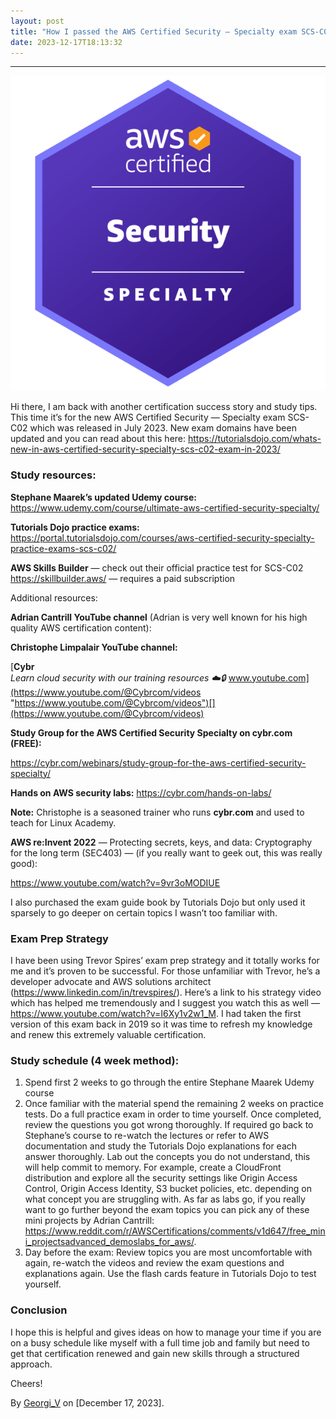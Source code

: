 ```yaml
---
layout: post
title: "How I passed the AWS Certified Security — Specialty exam SCS-C02 in 4 weeks!"
date: 2023-12-17T18:13:32
---
```


* * *

![](/assets/images/how-i-passed-the-aws-certified-security-specialty-exam-scs-c02-in-4-weeks-0.png)

Hi there, I am back with another certification success story and study tips. This time it’s for the new AWS Certified Security — Specialty exam SCS-C02 which was released in July 2023. New exam domains have been updated and you can read about this here: <https://tutorialsdojo.com/whats-new-in-aws-certified-security-specialty-scs-c02-exam-in-2023/>

### Study resources:

**Stephane Maarek’s updated Udemy course:** <https://www.udemy.com/course/ultimate-aws-certified-security-specialty/>

**Tutorials Dojo practice exams:** <https://portal.tutorialsdojo.com/courses/aws-certified-security-specialty-practice-exams-scs-c02/>

**AWS Skills Builder** — check out their official practice test for SCS-C02 <https://skillbuilder.aws/> — requires a paid subscription

Additional resources:

**Adrian Cantrill YouTube channel** (Adrian is very well known for his high quality AWS certification content):

**Christophe Limpalair YouTube channel:**

[**Cybr**  
 _Learn cloud security with our training resources ☁️🔒_ www.youtube.com](https://www.youtube.com/@Cybrcom/videos "https://www.youtube.com/@Cybrcom/videos")[](https://www.youtube.com/@Cybrcom/videos)

**Study Group for the AWS Certified Security Specialty on cybr.com (FREE):**

<https://cybr.com/webinars/study-group-for-the-aws-certified-security-specialty/>

**Hands on AWS security labs:** <https://cybr.com/hands-on-labs/>

**Note:** Christophe is a seasoned trainer who runs **cybr.com** and used to teach for Linux Academy.

**AWS re:Invent 2022** — Protecting secrets, keys, and data: Cryptography for the long term (SEC403) — (if you really want to geek out, this was really good):

<https://www.youtube.com/watch?v=9vr3oMODIUE>

I also purchased the exam guide book by Tutorials Dojo but only used it sparsely to go deeper on certain topics I wasn’t too familiar with.

### Exam Prep Strategy

I have been using Trevor Spires’ exam prep strategy and it totally works for me and it’s proven to be successful. For those unfamiliar with Trevor, he’s a developer advocate and AWS solutions architect (<https://www.linkedin.com/in/trevspires/>). Here’s a link to his strategy video which has helped me tremendously and I suggest you watch this as well — <https://www.youtube.com/watch?v=I6Xy1v2w1_M>. I had taken the first version of this exam back in 2019 so it was time to refresh my knowledge and renew this extremely valuable certification.

### Study schedule (4 week method):

  1. Spend first 2 weeks to go through the entire Stephane Maarek Udemy course
  2. Once familiar with the material spend the remaining 2 weeks on practice tests. Do a full practice exam in order to time yourself. Once completed, review the questions you got wrong thoroughly. If required go back to Stephane’s course to re-watch the lectures or refer to AWS documentation and study the Tutorials Dojo explanations for each answer thoroughly. Lab out the concepts you do not understand, this will help commit to memory. For example, create a CloudFront distribution and explore all the security settings like Origin Access Control, Origin Access Identity, S3 bucket policies, etc. depending on what concept you are struggling with. As far as labs go, if you really want to go further beyond the exam topics you can pick any of these mini projects by Adrian Cantrill: <https://www.reddit.com/r/AWSCertifications/comments/v1d647/free_mini_projectsadvanced_demoslabs_for_aws/>.
  3. Day before the exam: Review topics you are most uncomfortable with again, re-watch the videos and review the exam questions and explanations again. Use the flash cards feature in Tutorials Dojo to test yourself.



### **Conclusion**

I hope this is helpful and gives ideas on how to manage your time if you are on a busy schedule like myself with a full time job and family but need to get that certification renewed and gain new skills through a structured approach.

Cheers!

By [Georgi_V](https://www.linkedin.com/in/gvoden/) on [December 17, 2023].

